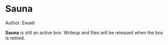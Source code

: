 # Sauna

Author: Ewaël

**Sauna** is still an active box. Writeup and files will be released when the box is retired.
